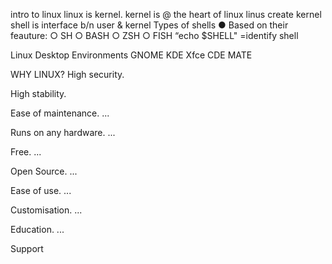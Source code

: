 intro to linux
linux is kernel. kernel is @ the heart of linux
linus create kernel
shell is interface b/n user & kernel
  Types of shells
● Based on their feauture:
○ SH
○ BASH
○ ZSH
○ FISH
            “echo $SHELL" =identify shell

Linux Desktop Environments
GNOME
KDE 
Xfce
CDE 
MATE

WHY LINUX?
 High security. 

High stability. 

Ease of maintenance. ...

Runs on any hardware. ...

Free. ...

Open Source. ...

Ease of use. ...

Customisation. ...

Education. ...

Support

